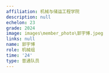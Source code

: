 ```yaml
---
affiliation: 机械与储运工程学院
description: null
echelon: 23
grade: 2024
image: images\member_photo\郭宇博.jpeg
links: null
name: 郭宇博
role: 机械组
time: '24'
type: 普通队员
---
```

